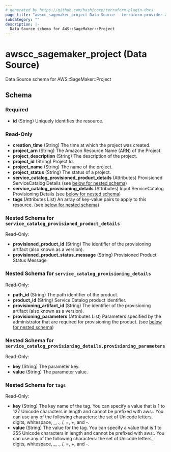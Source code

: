 ```yaml
---
# generated by https://github.com/hashicorp/terraform-plugin-docs
page_title: "awscc_sagemaker_project Data Source - terraform-provider-awscc"
subcategory: ""
description: |-
  Data Source schema for AWS::SageMaker::Project
---
```


# awscc_sagemaker_project (Data Source)

Data Source schema for AWS::SageMaker::Project



<!-- schema generated by tfplugindocs -->
## Schema

### Required

- **id** (String) Uniquely identifies the resource.

### Read-Only

- **creation_time** (String) The time at which the project was created.
- **project_arn** (String) The Amazon Resource Name (ARN) of the Project.
- **project_description** (String) The description of the project.
- **project_id** (String) Project Id.
- **project_name** (String) The name of the project.
- **project_status** (String) The status of a project.
- **service_catalog_provisioned_product_details** (Attributes) Provisioned ServiceCatalog  Details (see [below for nested schema](#nestedatt--service_catalog_provisioned_product_details))
- **service_catalog_provisioning_details** (Attributes) Input ServiceCatalog Provisioning Details (see [below for nested schema](#nestedatt--service_catalog_provisioning_details))
- **tags** (Attributes List) An array of key-value pairs to apply to this resource. (see [below for nested schema](#nestedatt--tags))

<a id="nestedatt--service_catalog_provisioned_product_details"></a>
### Nested Schema for `service_catalog_provisioned_product_details`

Read-Only:

- **provisioned_product_id** (String) The identifier of the provisioning artifact (also known as a version).
- **provisioned_product_status_message** (String) Provisioned Product Status Message


<a id="nestedatt--service_catalog_provisioning_details"></a>
### Nested Schema for `service_catalog_provisioning_details`

Read-Only:

- **path_id** (String) The path identifier of the product.
- **product_id** (String) Service Catalog product identifier.
- **provisioning_artifact_id** (String) The identifier of the provisioning artifact (also known as a version).
- **provisioning_parameters** (Attributes List) Parameters specified by the administrator that are required for provisioning the product. (see [below for nested schema](#nestedatt--service_catalog_provisioning_details--provisioning_parameters))

<a id="nestedatt--service_catalog_provisioning_details--provisioning_parameters"></a>
### Nested Schema for `service_catalog_provisioning_details.provisioning_parameters`

Read-Only:

- **key** (String) The parameter key.
- **value** (String) The parameter value.



<a id="nestedatt--tags"></a>
### Nested Schema for `tags`

Read-Only:

- **key** (String) The key name of the tag. You can specify a value that is 1 to 127 Unicode characters in length and cannot be prefixed with aws:. You can use any of the following characters: the set of Unicode letters, digits, whitespace, _, ., /, =, +, and -.
- **value** (String) The value for the tag. You can specify a value that is 1 to 255 Unicode characters in length and cannot be prefixed with aws:. You can use any of the following characters: the set of Unicode letters, digits, whitespace, _, ., /, =, +, and -.


